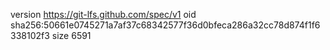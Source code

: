 version https://git-lfs.github.com/spec/v1
oid sha256:50661e0745271a7af37c68342577f36d0bfeca286a32cc78d874f1f6338102f3
size 6591
